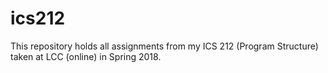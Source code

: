 # ics212

This repository holds all assignments from my ICS 212 (Program Structure) taken at LCC (online) in Spring 2018.
